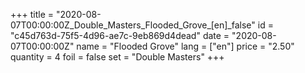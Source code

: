 +++
title = "2020-08-07T00:00:00Z_Double_Masters_Flooded_Grove_[en]_false"
id = "c45d763d-75f5-4d96-ae7c-9eb869d4dead"
date = "2020-08-07T00:00:00Z"
name = "Flooded Grove"
lang = ["en"]
price = "2.50"
quantity = 4
foil = false
set = "Double Masters"
+++
